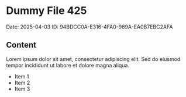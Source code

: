 # Dummy File 425

Date: 2025-04-03
ID: 94BDCC0A-E316-4FA0-969A-EA0B7EBC2AFA

## Content

Lorem ipsum dolor sit amet, consectetur adipiscing elit.
Sed do eiusmod tempor incididunt ut labore et dolore magna aliqua.

* Item 1
* Item 2
* Item 3

